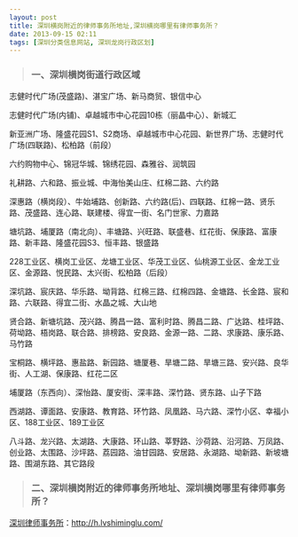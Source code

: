```yaml
---
layout: post
title: 深圳横岗附近的律师事务所地址,深圳横岗哪里有律师事务所？
date: 2013-09-15 02:11
tags: [深圳分类信息网站, 深圳龙岗行政区划]
---
```

<blockquote>
<h3>一、深圳横岗街道行政区域</h3>
</blockquote>
志健时代广场(茂盛路)、湛宝广场、新马商贸、银信中心

志健时代广场(内铺)、卓越城市中心花园10栋（丽晶中心）、新城汇

新亚洲广场、隆盛花园S1、S2商场、卓越城市中心花园、新世界广场、志健时代广场(四联路)、松柏路（前段）

六约购物中心、锦冠华城、锦绣花园、森雅谷、润筑园

礼耕路、六和路、振业城、中海怡美山庄、红棉二路、六约路

深惠路（横岗段）、牛始埔路、创新路、六约路(后)、四联路、红棉一路、贤乐路、茂盛路、连心路、联建楼、得宜一街、名门世家、力嘉路

塘坑路、埔厦路（南北向）、丰塘路、兴旺路、联盛巷、红花街、保康路、富康路、新丰路、隆盛花园S3、恒丰路、银盛路

228工业区、横岗工业区、龙塘工业区、华茂工业区、仙桃源工业区、金龙工业区、金源路、悦民路、太兴街、松柏路（后段）

深坑路、宸庆路、华乐路、坳背路、红棉三路、红棉四路、金塘路、长金路、宸和路、六联路、得宜二街、水晶之城、大山地

贤合路、新塘坑路、茂兴路、腾昌一路、富利时路、腾昌二路、广达路、桂坪路、荷坳路、梧岗路、联合路、排榜路、安良路、金源一路、二路、求康路、康乐路、马竹路

宝桐路、横坪路、惠盐路、新园路、塘厦巷、旱塘二路、旱塘三路、安兴路、良华街、人工湖、保康路、红花二区

埔厦路（东西向）、深怡路、厦安街、深丰路、深竹路、贤东路、山子下路

西湖路、谭面路、安康路、教育路、环竹路、凤凰路、马六路、深竹小区、幸福小区、188工业区、189工业区

八斗路、龙兴路、太湖路、大康路、环山路、莘野路、沙荷路、沿河路、万凤路、创业路、太围路、沙坪路、荔园路、油甘园路、安居路、永湖路、坳新路、新坡塘路、围湖东路、其它路段
<blockquote>
<h3>二、深圳横岗附近的律师事务所地址、深圳横岗哪里有律师事务所？</h3>
</blockquote>


<a href="http://h.lvshiminglu.com/">深圳律师事务所</a>：<a href="http://h.lvshiminglu.com/">http://h.lvshiminglu.com/</a>

